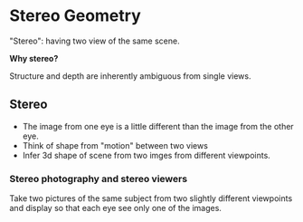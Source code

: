# Stereo Geometry

"Stereo": having two view of the same scene.  

**Why stereo?**

Structure and depth are inherently ambiguous from single views.  

## Stereo

- The image from one eye is a little different than the image from the other eye.
- Think of shape from "motion" between two views
- Infer 3d shape of scene from two imges from different viewpoints.

### Stereo photography and stereo viewers

Take two pictures of the same subject from two slightly different viewpoints and display so that each eye see only one of the images.

